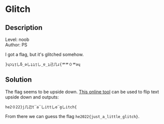 # Glitch

## Description
Level: noob<br/>
Author: PS

I got a flag, but it's glitched somehow.

```
}ɥɔʇᴉしƃ_ǝしʇʇᴉし_ɐ_ʇ己几ɾ{ᄅᄅ０ᄅǝɥ
```


## Solution

The flag seems to be upside down. [This online tool](https://www.upsidedowntext.com/) can be used to flip text upside
down and outputs:

```
he2０22}j几己t‾a‾しittしe‾gしitch{
```

From there we can guess the flag `he2022{just_a_little_glitch}`.

